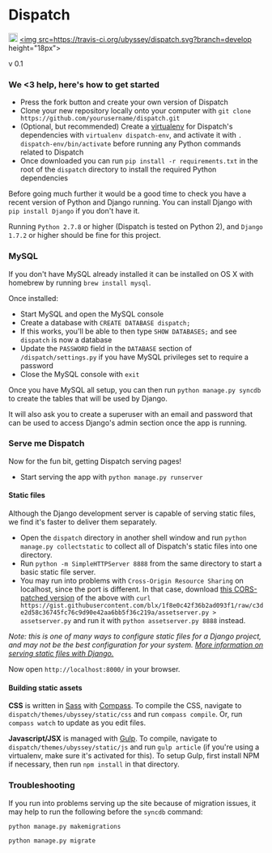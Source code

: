 Dispatch
=====================
<a href="https://zenhub.io"><img src="https://raw.githubusercontent.com/ZenHubIO/support/master/zenhub-badge.png" height="18px"></a> <a href="https://travis-ci.org/ubyssey/dispatch"><img src=https://travis-ci.org/ubyssey/dispatch.svg?branch=develop  height="18px"></a>

v 0.1

### We <3 help, here's how to get started

* Press the fork button and create your own version of Dispatch
* Clone your new repository locally onto your computer with `git clone https://github.com/yourusername/dispatch.git`
* (Optional, but recommended) Create a [virtualenv][1] for Dispatch's dependencies with `virtualenv dispatch-env`, and activate it with `. dispatch-env/bin/activate` before running any Python commands related to Dispatch
* Once downloaded you can run `pip install -r requirements.txt` in the root of the `dispatch` directory to install the required Python dependencies

Before going much further it would be a good time to check you have a recent version of Python and Django running. You can install Django with `pip install Django` if you don't have it.

Running `Python 2.7.8` or higher (Dispatch is tested on Python 2), and `Django 1.7.2` or higher should be fine for this project.

[1]: http://docs.python-guide.org/en/latest/dev/virtualenvs/

### MySQL

If you don't have MySQL already installed it can be installed on OS X with homebrew by running `brew install mysql`.

Once installed: 

* Start MySQL and open the MySQL console
* Create a database with `CREATE DATABASE dispatch;`
* If this works, you'll be able to then type `SHOW DATABASES;` and see `dispatch` is now a database
* Update the `PASSWORD` field in the `DATABASE` section of `/dispatch/settings.py` if you have MySQL privileges set to require a password
* Close the MySQL console with `exit`

Once you have MySQL all setup, you can then run `python manage.py syncdb` to create the tables that will be used by Django.

It will also ask you to create a superuser with an email and password that can be used to access Django's admin section once the app is running.

### Serve me Dispatch

Now for the fun bit, getting Dispatch serving pages!

* Start serving the app with `python manage.py runserver`

#### Static files

Although the Django development server is capable of serving static files, we find it's faster to deliver them separately.

* Open the `dispatch` directory in another shell window and run `python manage.py collectstatic` to collect all of Dispatch's static files into one directory.
* Run `python -m SimpleHTTPServer 8888` from the same directory to start a basic static file server.
* You may run into problems with `Cross-Origin Resource Sharing` on localhost, since the port is different. In that case, download [this CORS-patched version][CORS gist] of the above with `curl https://gist.githubusercontent.com/blx/1f8e0c42f36b2ad093f1/raw/c3de2d58c36745fc76c9d90e42aa6bb5f36c219a/assetserver.py > assetserver.py` and run it with `python assetserver.py 8888` instead.

*Note: this is one of many ways to configure static files for a Django project, and may not be the best configuration for your system. [More information on serving static files with Django.](https://docs.djangoproject.com/en/1.8/howto/static-files/#serving-static-files-during-development)*

Now open `http://localhost:8000/` in your browser.

[CORS gist]: https://gist.github.com/blx/1f8e0c42f36b2ad093f1

#### Building static assets

**CSS** is written in [Sass][] with [Compass][]. To compile the CSS, navigate to `dispatch/themes/ubyssey/static/css` and run `compass compile`. Or, run `compass watch` to update as you edit files.

**Javascript/JSX** is managed with [Gulp][]. To compile, navigate to `dispatch/themes/ubyssey/static/js` and run `gulp article` (if you're using a virtualenv, make sure it's activated for this). To setup Gulp, first install NPM if necessary, then run `npm install` in that directory.

[Sass]: http://sass-lang.com
[Compass]: http://compass-style.org
[Gulp]: http://gulpjs.com/

### Troubleshooting

If you run into problems serving up the site because of migration issues, it may help to run the following before the `syncdb` command: 

`python manage.py makemigrations`

`python manage.py migrate`

